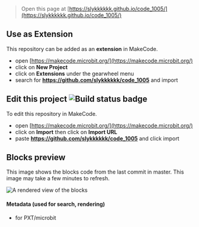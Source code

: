 
> Open this page at [https://slykkkkkk.github.io/code_1005/](https://slykkkkkk.github.io/code_1005/)

## Use as Extension

This repository can be added as an **extension** in MakeCode.

* open [https://makecode.microbit.org/](https://makecode.microbit.org/)
* click on **New Project**
* click on **Extensions** under the gearwheel menu
* search for **https://github.com/slykkkkkk/code_1005** and import

## Edit this project ![Build status badge](https://github.com/slykkkkkk/code_1005/workflows/MakeCode/badge.svg)

To edit this repository in MakeCode.

* open [https://makecode.microbit.org/](https://makecode.microbit.org/)
* click on **Import** then click on **Import URL**
* paste **https://github.com/slykkkkkk/code_1005** and click import

## Blocks preview

This image shows the blocks code from the last commit in master.
This image may take a few minutes to refresh.

![A rendered view of the blocks](https://github.com/slykkkkkk/code_1005/raw/master/.github/makecode/blocks.png)

#### Metadata (used for search, rendering)

* for PXT/microbit
<script src="https://makecode.com/gh-pages-embed.js"></script><script>makeCodeRender("{{ site.makecode.home_url }}", "{{ site.github.owner_name }}/{{ site.github.repository_name }}");</script>
